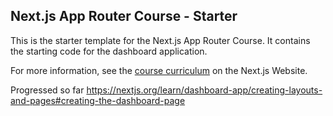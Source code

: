## Next.js App Router Course - Starter

This is the starter template for the Next.js App Router Course. It contains the starting code for the dashboard application.

For more information, see the [course curriculum](https://nextjs.org/learn) on the Next.js Website.


Progressed so far https://nextjs.org/learn/dashboard-app/creating-layouts-and-pages#creating-the-dashboard-page